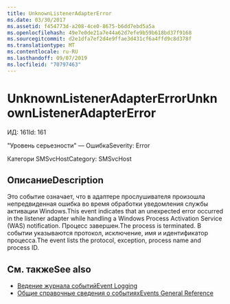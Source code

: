 ```yaml
---
title: UnknownListenerAdapterError
ms.date: 03/30/2017
ms.assetid: f454773d-a208-4ce0-8675-b6dd7ebd5a5a
ms.openlocfilehash: 49e7e0de21a7e44a62d7efe9b59b618bd37f9168
ms.sourcegitcommit: d2e1dfa7ef2d4e9ffae3d431cf6a4ffd9c8d378f
ms.translationtype: MT
ms.contentlocale: ru-RU
ms.lasthandoff: 09/07/2019
ms.locfileid: "70797463"
---
```

# <a name="unknownlisteneradaptererror"></a><span data-ttu-id="d0ec6-102">UnknownListenerAdapterError</span><span class="sxs-lookup"><span data-stu-id="d0ec6-102">UnknownListenerAdapterError</span></span>
<span data-ttu-id="d0ec6-103">ИД: 161</span><span class="sxs-lookup"><span data-stu-id="d0ec6-103">Id: 161</span></span>  
  
 <span data-ttu-id="d0ec6-104">"Уровень серьезности" — Ошибка</span><span class="sxs-lookup"><span data-stu-id="d0ec6-104">Severity: Error</span></span>  
  
 <span data-ttu-id="d0ec6-105">Категори SMSvcHost</span><span class="sxs-lookup"><span data-stu-id="d0ec6-105">Category: SMSvcHost</span></span>  
  
## <a name="description"></a><span data-ttu-id="d0ec6-106">Описание</span><span class="sxs-lookup"><span data-stu-id="d0ec6-106">Description</span></span>  
 <span data-ttu-id="d0ec6-107">Это событие означает, что в адаптере прослушивателя произошла непредвиденная ошибка во время обработки уведомления службы активации Windows.</span><span class="sxs-lookup"><span data-stu-id="d0ec6-107">This event indicates that an unexpected error occurred in the listener adapter while handling a Windows Process Activation Service (WAS) notification.</span></span> <span data-ttu-id="d0ec6-108">Процесс завершен.</span><span class="sxs-lookup"><span data-stu-id="d0ec6-108">The process is terminated.</span></span> <span data-ttu-id="d0ec6-109">В событии указываются протокол, исключение, имя и идентификатор процесса.</span><span class="sxs-lookup"><span data-stu-id="d0ec6-109">The event lists the protocol, exception, process name and process ID.</span></span>  
  
## <a name="see-also"></a><span data-ttu-id="d0ec6-110">См. также</span><span class="sxs-lookup"><span data-stu-id="d0ec6-110">See also</span></span>

- [<span data-ttu-id="d0ec6-111">Ведение журнала событий</span><span class="sxs-lookup"><span data-stu-id="d0ec6-111">Event Logging</span></span>](index.md)
- [<span data-ttu-id="d0ec6-112">Общие справочные сведения о событиях</span><span class="sxs-lookup"><span data-stu-id="d0ec6-112">Events General Reference</span></span>](events-general-reference.md)
